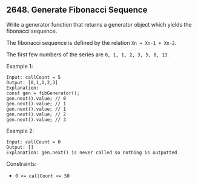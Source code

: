 ## 2648. Generate Fibonacci Sequence

Write a generator function that returns a generator object which yields the fibonacci sequence.

The fibonacci sequence is defined by the relation `Xn = Xn-1 + Xn-2`.

The first few numbers of the series are `0, 1, 1, 2, 3, 5, 8, 13`.

Example 1:

```
Input: callCount = 5
Output: [0,1,1,2,3]
Explanation:
const gen = fibGenerator();
gen.next().value; // 0
gen.next().value; // 1
gen.next().value; // 1
gen.next().value; // 2
gen.next().value; // 3
```

Example 2:

```
Input: callCount = 0
Output: []
Explanation: gen.next() is never called so nothing is outputted
```

Constraints:

- `0 <= callCount <= 50`
